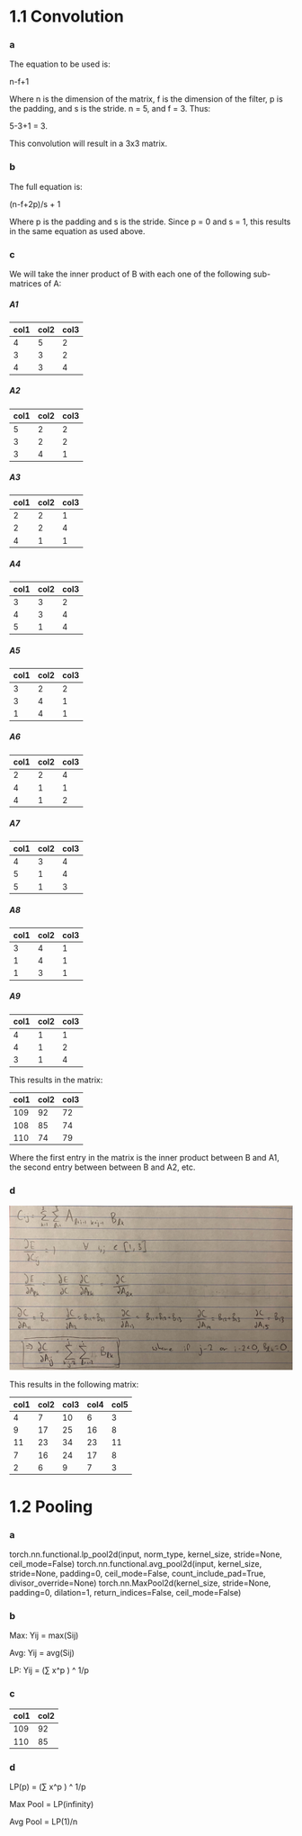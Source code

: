 # 1.1 Convolution
### a

The equation to be used is:

n-f+1

Where n is the dimension of the matrix, f is the dimension of the filter, p is the padding, and s is the stride.
n = 5, and f = 3. Thus:

5-3+1 = 3.

This convolution will result in a 3x3 matrix.

### b

The full equation is:

(n-f+2p)/s + 1

Where p is the padding and s is the stride. Since p = 0 and s = 1, this results in the same equation as used above.

### c

We will take the inner product of B with each one of the following sub-matrices of A:

##### A1
| col1 | col2 | col3 |
| - | - | - |
| 4 | 5 | 2 |
| 3 | 3 | 2 |
| 4 | 3 | 4 |

##### A2
| col1 | col2 | col3 |
| - | - | - |
| 5 | 2 | 2 |
| 3 | 2 | 2 |
| 3 | 4 | 1 |

##### A3
| col1 | col2 | col3 |
| - | - | - |
| 2 | 2 | 1 |
| 2 | 2 | 4 |
| 4 | 1 | 1 |

##### A4
| col1 | col2 | col3 |
| - | - | - |
| 3 | 3 | 2 |
| 4 | 3 | 4 |
| 5 | 1 | 4 |

##### A5
| col1 | col2 | col3 |
| - | - | - |
| 3 | 2 | 2 |
| 3 | 4 | 1 |
| 1 | 4 | 1 |

##### A6
| col1 | col2 | col3 |
| - | - | - |
| 2 | 2 | 4 |
| 4 | 1 | 1 |
| 4 | 1 | 2 |

##### A7
| col1 | col2 | col3 |
| - | - | - |
| 4 | 3 | 4 |
| 5 | 1 | 4 |
| 5 | 1 | 3 |

##### A8
| col1 | col2 | col3 |
| - | - | - |
| 3 | 4 | 1 |
| 1 | 4 | 1 |
| 1 | 3 | 1 |

##### A9
| col1 | col2 | col3 |
| - | - | - |
| 4 | 1 | 1 |
| 4 | 1 | 2 |
| 3 | 1 | 4 |

This results in the matrix:

| col1 | col2 | col3 |
| - | - | - |
| 109 | 92 | 72 |
| 108 | 85 | 74 |
| 110 | 74 | 79 |

Where the first entry in the matrix is the inner product between B and A1, the second entry between between B and A2, etc.

### d

![](IMG_0723.jpg)

This results in the following matrix:

| col1 | col2 | col3 | col4 | col5 |
| - | - | - | - | - |
| 4 | 7 | 10 | 6 | 3 |
| 9 | 17 | 25 | 16 | 8 |
| 11 | 23 | 34 | 23 | 11 |
| 7 | 16 | 24 | 17 | 8 |
| 2 | 6 | 9 | 7 | 3 |

# 1.2 Pooling
### a
torch.nn.functional.lp_pool2d(input, norm_type, kernel_size, stride=None, ceil_mode=False)
torch.nn.functional.avg_pool2d(input, kernel_size, stride=None, padding=0, ceil_mode=False, count_include_pad=True, divisor_override=None)
torch.nn.MaxPool2d(kernel_size, stride=None, padding=0, dilation=1, return_indices=False, ceil_mode=False)

### b
Max: Yij = max(Sij)

Avg: Yij = avg(Sij)

LP: Yij = (&sum; x^p ) ^ 1/p

### c

| col1 | col2 |
| - | - |
| 109 | 92 |
| 110 | 85 |

### d
LP(p) = (&sum; x^p ) ^ 1/p

Max Pool = LP(infinity)

Avg Pool = LP(1)/n
